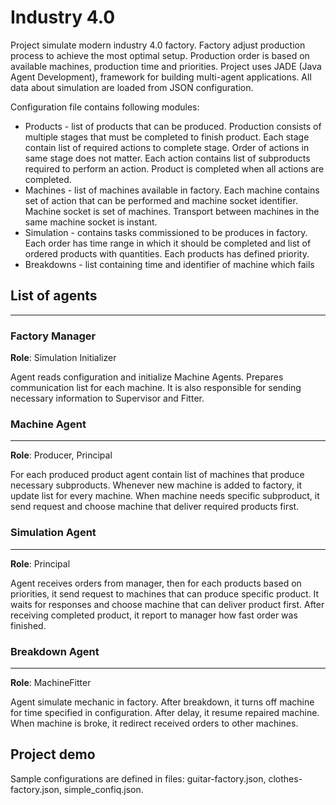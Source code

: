 # Industry 4.0

Project simulate modern industry 4.0 factory. Factory adjust production process to achieve the most optimal setup. Production order is based on available machines, production time and priorities. Project uses JADE (Java Agent Development), framework for building multi-agent applications. All data about simulation are loaded from JSON configuration.

Configuration file contains following modules:

- Products - list of products that can be produced. Production consists of multiple stages that must be completed to finish product. Each stage contain list of required actions to complete stage. Order of actions in same stage does not matter. Each action contains list of subproducts required to perform an action. Product is completed when all actions are completed.
- Machines - list of machines available in factory. Each machine contains set of action that can be performed and machine socket identifier. Machine socket is set of machines. Transport between machines in the same machine socket is instant.
- Simulation - contains tasks commissioned to be produces in factory. Each order has time range in which it should be completed and list of ordered products with quantities. Each products has defined priority.
- Breakdowns - list containing time and identifier of machine which fails



## List of agents

---

### Factory Manager

**Role**: Simulation Initializer

Agent reads configuration and initialize Machine Agents. Prepares communication list for each machine.
It is also responsible for sending necessary information to Supervisor and Fitter.

### Machine Agent

---

**Role**: Producer, Principal

For each produced product agent contain list of machines that produce necessary subproducts. Whenever new machine is added to factory, it update list for every machine.
When machine needs specific subproduct, it send request and choose machine that deliver required products first.

### Simulation Agent

---

**Role**: Principal

Agent receives orders from manager, then for each products based on priorities, it send request to machines that can produce specific product. It waits for responses and choose machine that can deliver product first.
After receiving completed product, it report to manager how fast order was finished.

### Breakdown Agent

---

**Role**: MachineFitter

Agent simulate mechanic in factory. After breakdown, it turns off machine for time specified in configuration. After delay, it resume repaired machine. When machine is broke, it redirect received orders to other machines.


## Project demo



Sample configurations are defined in files: guitar-factory.json, clothes-factory.json, simple_confiq.json.
